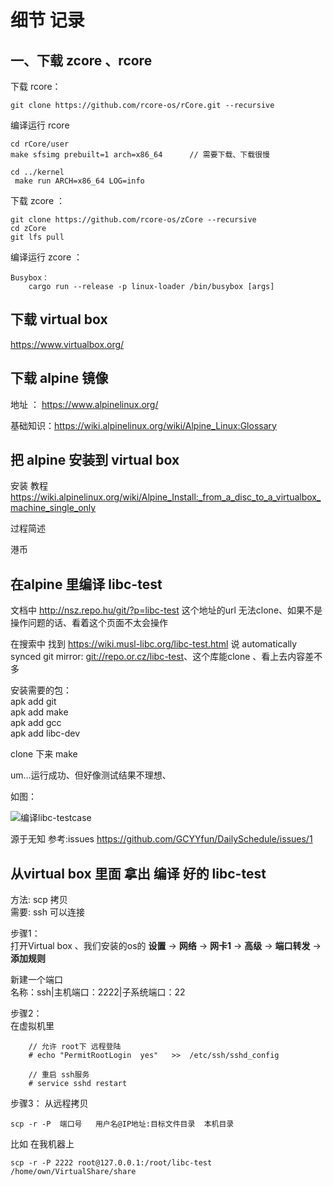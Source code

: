 # 细节 记录

## 一、下载 zcore 、rcore

下载 rcore：

    git clone https://github.com/rcore-os/rCore.git --recursive

编译运行 rcore

    cd rCore/user
    make sfsimg prebuilt=1 arch=x86_64      // 需要下载、下载很慢

    cd ../kernel
     make run ARCH=x86_64 LOG=info

下载 zcore ：

    git clone https://github.com/rcore-os/zCore --recursive
    cd zCore
    git lfs pull

编译运行 zcore ：

    Busybox：
        cargo run --release -p linux-loader /bin/busybox [args]


## 下载 virtual box

https://www.virtualbox.org/

## 下载 alpine 镜像

地址 ： https://www.alpinelinux.org/

基础知识：https://wiki.alpinelinux.org/wiki/Alpine_Linux:Glossary


## 把 alpine 安装到 virtual box

安装 教程  
https://wiki.alpinelinux.org/wiki/Alpine_Install:_from_a_disc_to_a_virtualbox_machine_single_only

过程简述 

港币

## 在alpine 里编译 libc-test 

文档中 http://nsz.repo.hu/git/?p=libc-test 这个地址的url 无法clone、如果不是操作问题的话、看着这个页面不太会操作

在搜索中 找到 https://wiki.musl-libc.org/libc-test.html 说 automatically synced git mirror: <git://repo.or.cz/libc-test>、这个库能clone 、看上去内容差不多

安装需要的包：  
apk add git  
apk add make  
apk add gcc   
apk add libc-dev  

clone 下来 make

um...运行成功、但好像测试结果不理想、

如图：  

![编译libc-testcase](https://github.com/GCYYfun/DailySchedule/blob/master/%E7%BC%96%E8%AF%91testcase.png)


源于无知  参考:issues  https://github.com/GCYYfun/DailySchedule/issues/1 

## 从virtual box 里面 拿出 编译 好的 libc-test

方法: scp 拷贝  
需要: ssh 可以连接

步骤1：  
打开Virtual box 、我们安装的os的 __设置__ -> __网络__ -> __网卡1__ -> __高级__ -> __端口转发__  -> __添加规则__

新建一个端口    
名称：ssh|主机端口：2222|子系统端口：22

步骤2：  
在虚拟机里

```
    // 允许 root下 远程登陆
    # echo "PermitRootLogin  yes"   >>  /etc/ssh/sshd_config
    
    // 重启 ssh服务
    # service sshd restart
```

步骤3：
从远程拷贝  

    scp -r -P  端口号   用户名@IP地址:目标文件目录  本机目录

比如 在我机器上 

    scp -r -P 2222 root@127.0.0.1:/root/libc-test /home/own/VirtualShare/share

<!-- 也可以 拷贝本机到远程

    scp -r  本机目录  用户名@IP地址:目标文件目录 -->
